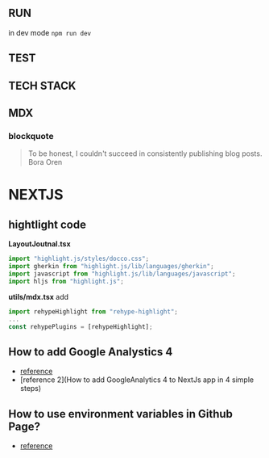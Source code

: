## RUN
in dev mode `npm run dev`

## TEST

## TECH STACK


## MDX

### blockquote
> To be honest, I couldn't succeed in
consistently publishing blog posts.
<span>Bora Oren</span>

# NEXTJS

## hightlight code
__LayoutJoutnal.tsx__
```javascript
import "highlight.js/styles/docco.css";
import gherkin from "highlight.js/lib/languages/gherkin";
import javascript from "highlight.js/lib/languages/javascript";
import hljs from "highlight.js";
```

__utils/mdx.tsx__
add
```javascript
import rehypeHighlight from "rehype-highlight";
...
const rehypePlugins = [rehypeHighlight];
```

## How to add Google Analystics 4

- [reference](https://mariestarck.com/add-google-analytics-to-your-next-js-application-in-5-easy-steps/)
- [reference 2](How to add GoogleAnalytics 4 to NextJs app in 4 simple steps)

## How to use environment variables in Github Page?

- [reference](https://stackoverflow.com/questions/53648652/how-to-use-environment-variables-in-github-page)
